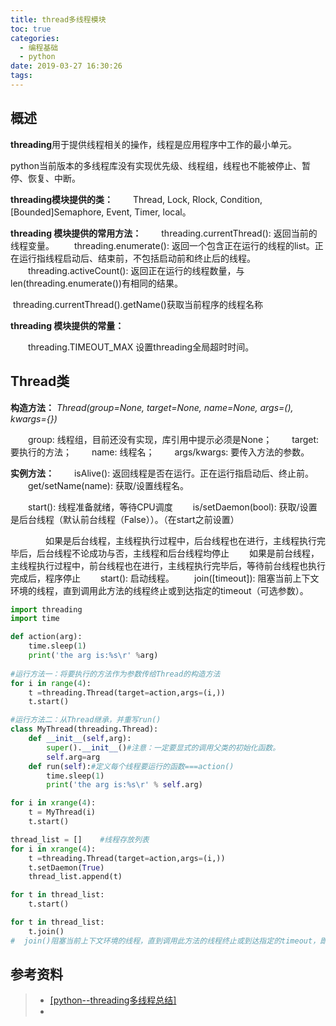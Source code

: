 ```yaml
---
title: thread多线程模块
toc: true
categories:
  - 编程基础
  - python
date: 2019-03-27 16:30:26
tags:
---
```




## 概述

**threading**用于提供线程相关的操作，线程是应用程序中工作的最小单元。

python当前版本的多线程库没有实现优先级、线程组，线程也不能被停止、暂停、恢复、中断。

**threading模块提供的类：**  　　Thread, Lock, Rlock, Condition, [Bounded]Semaphore, Event, Timer, local。

**threading 模块提供的常用方法：** 
　　threading.currentThread(): 返回当前的线程变量。 
　　threading.enumerate(): 返回一个包含正在运行的线程的list。正在运行指线程启动后、结束前，不包括启动前和终止后的线程。 
　　threading.activeCount(): 返回正在运行的线程数量，与len(threading.enumerate())有相同的结果。

​	threading.currentThread().getName()获取当前程序的线程名称



**threading 模块提供的常量：**

　　threading.TIMEOUT_MAX 设置threading全局超时时间。

## Thread类

**构造方法：** *Thread(group=None, target=None, name=None, args=(), kwargs={})* 

　　group: 线程组，目前还没有实现，库引用中提示必须是None； 
　　target: 要执行的方法； 
　　name: 线程名； 
　　args/kwargs: 要传入方法的参数。

**实例方法：** 　　isAlive(): 返回线程是否在运行。正在运行指启动后、终止前。 
　　get/setName(name): 获取/设置线程名。 

　　start():  线程准备就绪，等待CPU调度
　　is/setDaemon(bool): 获取/设置是后台线程（默认前台线程（False））。（在start之前设置）

　　　　如果是后台线程，主线程执行过程中，后台线程也在进行，主线程执行完毕后，后台线程不论成功与否，主线程和后台线程均停止
       　　如果是前台线程，主线程执行过程中，前台线程也在进行，主线程执行完毕后，等待前台线程也执行完成后，程序停止
　　start(): 启动线程。 
　　join([timeout]): 阻塞当前上下文环境的线程，直到调用此方法的线程终止或到达指定的timeout（可选参数）。

```python
import threading
import time

def action(arg):
    time.sleep(1)
    print('the arg is:%s\r' %arg)
    
#运行方法一：将要执行的方法作为参数传给Thread的构造方法
for i in range(4):
    t =threading.Thread(target=action,args=(i,))
    t.start()

#运行方法二：从Thread继承，并重写run()
class MyThread(threading.Thread):
    def __init__(self,arg):
        super().__init__()#注意：一定要显式的调用父类的初始化函数。
        self.arg=arg
    def run(self):#定义每个线程要运行的函数===action()
        time.sleep(1)
        print('the arg is:%s\r' % self.arg)

for i in xrange(4):
    t = MyThread(i)
    t.start()
```



```python
thread_list = []    #线程存放列表
for i in xrange(4):
    t =threading.Thread(target=action,args=(i,))
    t.setDaemon(True)
    thread_list.append(t)

for t in thread_list:
    t.start()

for t in thread_list:
    t.join()
#  join()阻塞当前上下文环境的线程，直到调用此方法的线程终止或到达指定的timeout，即使设置了setDeamon（True）主线程依然要等待子线程结束。
```

## 参考资料
> - [[python--threading多线程总结]](https://www.cnblogs.com/tkqasn/p/5700281.html)
> - []()
